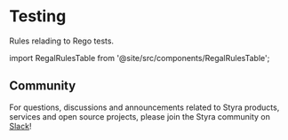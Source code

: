 # Testing

Rules relading to Rego tests.

import RegalRulesTable from '@site/src/components/RegalRulesTable';

<!-- markdownlint-disable MD033 -->
<RegalRulesTable category="testing"/>

## Community

For questions, discussions and announcements related to Styra products, services and open source projects, please join
the Styra community on [Slack](https://inviter.co/styra)!
